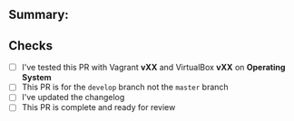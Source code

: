 ## Summary:

<!-- what does it add/fix/change/remove? -->

## Checks

<!--  Have you: -->
 - [ ] I've tested this PR with Vagrant **vXX** and VirtualBox **vXX** on **Operating System**
 - [ ] This PR is for the `develop` branch not the `master` branch
 - [ ] I've updated the changelog
 - [ ] This PR is complete and ready for review
 
 <!-- don't forget to fill out the bolded parts -->
